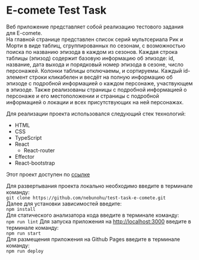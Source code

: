 # E-comete Test Task
Веб приложение представляет собой реализацию тестового задания для E-comete.<br>
На главной странице представлен список серий мультсериала Рик и Морти в виде таблиц, сгруппированных по сезонам, с возможностью поиска по названию эпизода в каждом из сезонов.
Каждая строка таблицы (эпизод) содержит базовую информацию об эпизоде: id, название, дата выхода и порядковый номер эпизода в сезоне, число персонажей. Колонки таблицы отключаемы, и сортируемы.
Каждый id-элемент строки кликабелен и весдёт на полную информацию об эпизоде с подробной информацией о каждом персонаже, участвующем в эпизоде.
Также реализованы страницы с подробной информацией о персонаже и его местоположении и страницы с подробной информацией о локации и всех присутствующих на ней персонажах.


Для реализации проекта использовался следующий стек технологий:
* HTML
* CSS
* TypeScript
* React
  * React-router
* Effector
* React-bootstrap

Этот проект доступен по [ссылке](https://nebunohu.github.io/test-task-e-comete)

Для развертывания проекта локально необходимо введите в терминале команду:<br>
`git clone https://github.com/nebunohu/test-task-e-comete.git`<br>
Далее для установки зависимостей введите:<br>
`npm install`<br>
Для статического анализатора кода введите в терминале команду:<br>
`npm run lint`
Для запуска приложения на [http://localhost:3000](http://localhost:3000) введите в терминале команду:<br>
`npm run start`<br>
Для размещения приложения на Github Pages введите в терминале команду:<br>
`npm run deploy`

